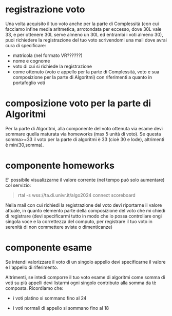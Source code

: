 # registrazione voto

Una volta acquisito il tuo voto anche per la parte di Complessità (con cui facciamo infine media aritmetica, arrotondata per eccesso, dove 30L vale 33, e per ottenere 30L serve almeno un 30L ed entrambi i voti almeno 30), puoi richiedere la registrazione del tuo voto scrivendomi una mail dove avrai cura di specificare:
- matricola (nel formato VR??????)
- nome e cognome
- voto di cui si richiede la registrazione
- come ottenuto (voto e appello per la parte di Complessità, voto e sua composizione per la parte di Algoritmi) con riferimenti a quanto in portafoglio voti

# composizione voto per la parte di Algoritmi

Per la parte di Algoritmi, alla componente del voto ottenuta via esame devi sommare quella maturata via homeworks (max 5 unità di voto).
Se questa somma>=33 il voto per la parte di algoritmi è 33 (cioè 30 e lode), altrimenti è min(30,somma).

# componente homeworks

E' possibile visualizzarne il valore corrente (nel tempo può solo aumentare) col servizio:

> rtal -s wss://ta.di.univr.it/algo2024 connect scoreboard

Nella mail con cui richiedi la registrazione del voto devi riportarne il valore attuale, in quanto elemento parte della composizione del voto che mi chiedi di registrare (devi specificarmi tutto in modo che io possa controllare ongi singola voce e la correttezza del computo, per registrare il tuo voto in serenità di non commettere sviste o dimenticanze)

# componente esame

Se intendi valorizzare il voto di un singolo appello devi specificarne il valore e l'appello di riferimento.

Altrimenti, se intedi comporre il tuo voto esame di algoritmi come somma di voti su più appelli devi listarmi ogni singolo contributo alla somma da tè composta.
Ricordiamo che:

- i voti platino si sommano fino al 24

- i voti normali di appello si sommano fino al 18







